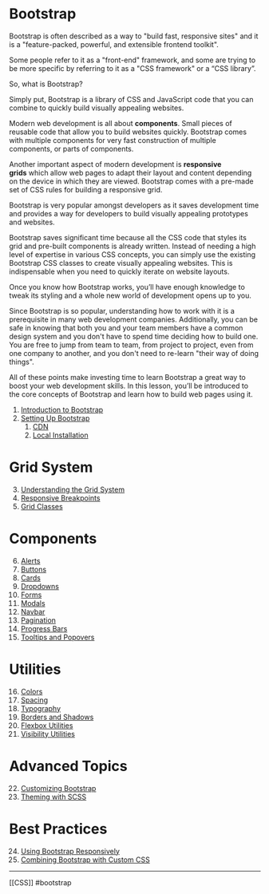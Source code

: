 # Bootstrap
Bootstrap is often described as a way to "build fast, responsive sites" and it is a "feature-packed, powerful, and extensible frontend toolkit". 

Some people refer to it as a "front-end" framework, and some are trying to be more specific by referring to it as a "CSS framework" or a “CSS library”. 

So, what is Bootstrap?

Simply put, Bootstrap is a library of CSS and JavaScript code that you can combine to quickly build visually appealing websites.

Modern web development is all about **components**. Small pieces of reusable code that allow you to build websites quickly. Bootstrap comes with multiple components for very fast construction of multiple components, or parts of components. 

Another important aspect of modern development is **responsive grids** which allow web pages to adapt their layout and content depending on the device in which they are viewed. Bootstrap comes with a pre-made set of CSS rules for building a responsive grid.

Bootstrap is very popular amongst developers as it saves development time and provides a way for developers to build visually appealing prototypes and websites.

Bootstrap saves significant time because all the CSS code that styles its grid and pre-built components is already written. Instead of needing a high level of expertise in various CSS concepts, you can simply use the existing Bootstrap CSS classes to create visually appealing websites. This is indispensable when you need to quickly iterate on website layouts.

Once you know how Bootstrap works, you’ll have enough knowledge to tweak its styling and a whole new world of development opens up to you.

Since Bootstrap is so popular, understanding how to work with it is a prerequisite in many web development companies. Additionally, you can be safe in knowing that both you and your team members have a common design system and you don't have to spend time deciding how to build one. You are free to jump from team to team, from project to project, even from one company to another, and you don't need to re-learn "their way of doing things".

All of these points make investing time to learn Bootstrap a great way to boost your web development skills. In this lesson, you’ll be introduced to the core concepts of Bootstrap and learn how to build web pages using it.
1. [Introduction to Bootstrap](bootstrap_introduction.md)
2. [Setting Up Bootstrap](bootstrap_setup.md)
    1. [CDN](bootstrap_cdn.md)
    2. [Local Installation](bootstrap_local_installation.md)

# Grid System

3. [Understanding the Grid System](bootstrap_grid_system.md)
4. [Responsive Breakpoints](bootstrap_breakpoints.md)
5. [Grid Classes](bootstrap_grid_classes.md)

# Components

6. [Alerts](bootstrap_alerts.md)
7. [Buttons](bootstrap_buttons.md)
8. [Cards](bootstrap_cards.md)
9. [Dropdowns](bootstrap_dropdowns.md)
10. [Forms](bootstrap_forms.md)
11. [Modals](bootstrap_modals.md)
12. [Navbar](bootstrap_navbar.md)
13. [Pagination](bootstrap_pagination.md)
14. [Progress Bars](bootstrap_progress_bars.md)
15. [Tooltips and Popovers](bootstrap_tooltips_popovers.md)

# Utilities

16. [Colors](bootstrap_colors.md)
17. [Spacing](bootstrap_spacing.md)
18. [Typography](bootstrap_typography.md)
19. [Borders and Shadows](bootstrap_borders_shadows.md)
20. [Flexbox Utilities](bootstrap_flexbox.md)
21. [Visibility Utilities](bootstrap_visibility.md)

# Advanced Topics

22. [Customizing Bootstrap](bootstrap_customization.md)
23. [Theming with SCSS](bootstrap_theming_scss.md)

# Best Practices

24. [Using Bootstrap Responsively](bootstrap_responsive_design.md)
25. [Combining Bootstrap with Custom CSS](bootstrap_custom_css.md)
- - - 
[[CSS]] #bootstrap